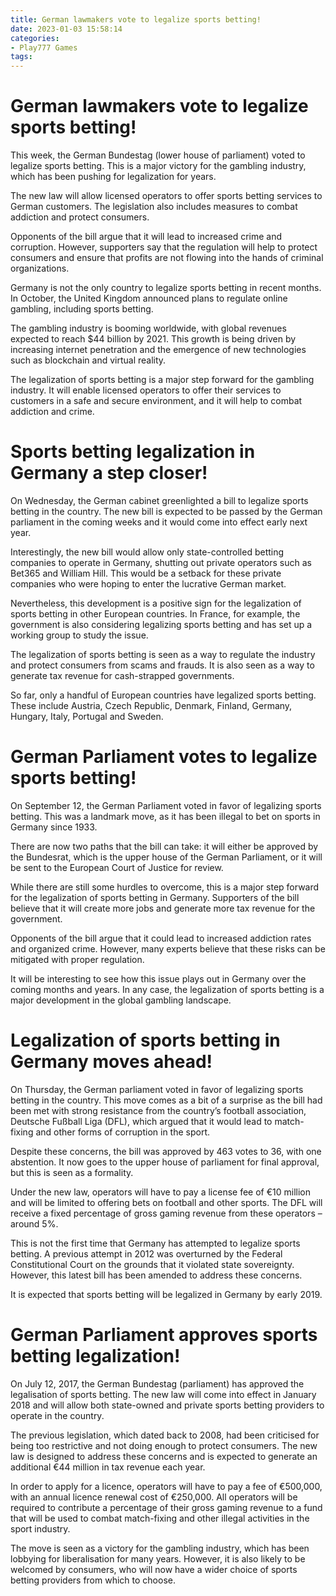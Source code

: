 ```yaml
---
title: German lawmakers vote to legalize sports betting!
date: 2023-01-03 15:58:14
categories:
- Play777 Games
tags:
---
```



#  German lawmakers vote to legalize sports betting!

This week, the German Bundestag (lower house of parliament) voted to legalize sports betting. This is a major victory for the gambling industry, which has been pushing for legalization for years.

The new law will allow licensed operators to offer sports betting services to German customers. The legislation also includes measures to combat addiction and protect consumers.

Opponents of the bill argue that it will lead to increased crime and corruption. However, supporters say that the regulation will help to protect consumers and ensure that profits are not flowing into the hands of criminal organizations.

 Germany is not the only country to legalize sports betting in recent months. In October, the United Kingdom announced plans to regulate online gambling, including sports betting.

The gambling industry is booming worldwide, with global revenues expected to reach $44 billion by 2021. This growth is being driven by increasing internet penetration and the emergence of new technologies such as blockchain and virtual reality.

The legalization of sports betting is a major step forward for the gambling industry. It will enable licensed operators to offer their services to customers in a safe and secure environment, and it will help to combat addiction and crime.

#  Sports betting legalization in Germany a step closer!

On Wednesday, the German cabinet greenlighted a bill to legalize sports betting in the country. The new bill is expected to be passed by the German parliament in the coming weeks and it would come into effect early next year.

Interestingly, the new bill would allow only state-controlled betting companies to operate in Germany, shutting out private operators such as Bet365 and William Hill. This would be a setback for these private companies who were hoping to enter the lucrative German market.

Nevertheless, this development is a positive sign for the legalization of sports betting in other European countries. In France, for example, the government is also considering legalizing sports betting and has set up a working group to study the issue.

The legalization of sports betting is seen as a way to regulate the industry and protect consumers from scams and frauds. It is also seen as a way to generate tax revenue for cash-strapped governments.

So far, only a handful of European countries have legalized sports betting. These include Austria, Czech Republic, Denmark, Finland, Germany, Hungary, Italy, Portugal and Sweden.

#  German Parliament votes to legalize sports betting!

On September 12, the German Parliament voted in favor of legalizing sports betting. This was a landmark move, as it has been illegal to bet on sports in Germany since 1933.

There are now two paths that the bill can take: it will either be approved by the Bundesrat, which is the upper house of the German Parliament, or it will be sent to the European Court of Justice for review.

While there are still some hurdles to overcome, this is a major step forward for the legalization of sports betting in Germany. Supporters of the bill believe that it will create more jobs and generate more tax revenue for the government.

Opponents of the bill argue that it could lead to increased addiction rates and organized crime. However, many experts believe that these risks can be mitigated with proper regulation.

It will be interesting to see how this issue plays out in Germany over the coming months and years. In any case, the legalization of sports betting is a major development in the global gambling landscape.

#  Legalization of sports betting in Germany moves ahead!

On Thursday, the German parliament voted in favor of legalizing sports betting in the country. This move comes as a bit of a surprise as the bill had been met with strong resistance from the country’s football association, Deutsche Fußball Liga (DFL), which argued that it would lead to match-fixing and other forms of corruption in the sport.

Despite these concerns, the bill was approved by 463 votes to 36, with one abstention. It now goes to the upper house of parliament for final approval, but this is seen as a formality.

Under the new law, operators will have to pay a license fee of €10 million and will be limited to offering bets on football and other sports. The DFL will receive a fixed percentage of gross gaming revenue from these operators – around 5%.

This is not the first time that Germany has attempted to legalize sports betting. A previous attempt in 2012 was overturned by the Federal Constitutional Court on the grounds that it violated state sovereignty. However, this latest bill has been amended to address these concerns.

It is expected that sports betting will be legalized in Germany by early 2019.

#  German Parliament approves sports betting legalization!

On July 12, 2017, the German Bundestag (parliament) has approved the legalisation of sports betting. The new law will come into effect in January 2018 and will allow both state-owned and private sports betting providers to operate in the country.

The previous legislation, which dated back to 2008, had been criticised for being too restrictive and not doing enough to protect consumers. The new law is designed to address these concerns and is expected to generate an additional €44 million in tax revenue each year.

In order to apply for a licence, operators will have to pay a fee of €500,000, with an annual licence renewal cost of €250,000. All operators will be required to contribute a percentage of their gross gaming revenue to a fund that will be used to combat match-fixing and other illegal activities in the sport industry.

The move is seen as a victory for the gambling industry, which has been lobbying for liberalisation for many years. However, it is also likely to be welcomed by consumers, who will now have a wider choice of sports betting providers from which to choose.
